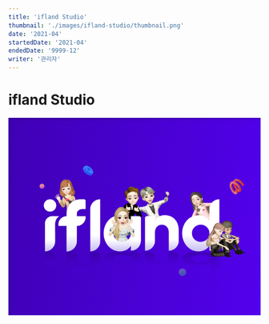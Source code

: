 ```yaml
---
title: 'ifland Studio'
thumbnail: './images/ifland-studio/thumbnail.png'
date: '2021-04'
startedDate: '2021-04'
endedDate: '9999-12'
writer: '관리자'
---
```


# ifland Studio

![Git Commit Message Example](./images/ifland-studio/thumbnail.png)
